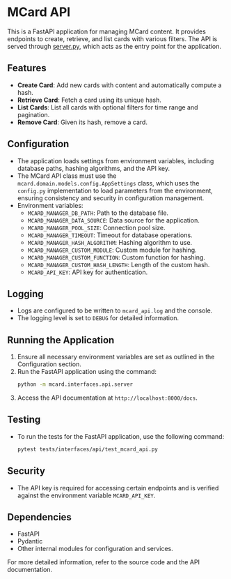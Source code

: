 # MCard API

This is a FastAPI application for managing MCard content. It provides endpoints to create, retrieve, and list cards with various filters. The API is served through [server.py](cci:7://file:///Users/bkoo/Documents/Development/mcard-core/mcard/interfaces/api/server.py:0:0-0:0), which acts as the entry point for the application.

## Features
- **Create Card**: Add new cards with content and automatically compute a hash.
- **Retrieve Card**: Fetch a card using its unique hash.
- **List Cards**: List all cards with optional filters for time range and pagination.
- **Remove Card**: Given its hash, remove a card.

## Configuration
- The application loads settings from environment variables, including database paths, hashing algorithms, and the API key.
- The MCard API class must use the `mcard.domain.models.config.AppSettings` class, which uses the `config.py` implementation to load parameters from the environment, ensuring consistency and security in configuration management.
- Environment variables:
  - `MCARD_MANAGER_DB_PATH`: Path to the database file.
  - `MCARD_MANAGER_DATA_SOURCE`: Data source for the application.
  - `MCARD_MANAGER_POOL_SIZE`: Connection pool size.
  - `MCARD_MANAGER_TIMEOUT`: Timeout for database operations.
  - `MCARD_MANAGER_HASH_ALGORITHM`: Hashing algorithm to use.
  - `MCARD_MANAGER_CUSTOM_MODULE`: Custom module for hashing.
  - `MCARD_MANAGER_CUSTOM_FUNCTION`: Custom function for hashing.
  - `MCARD_MANAGER_CUSTOM_HASH_LENGTH`: Length of the custom hash.
  - `MCARD_API_KEY`: API key for authentication.

## Logging
- Logs are configured to be written to `mcard_api.log` and the console.
- The logging level is set to `DEBUG` for detailed information.

## Running the Application
1. Ensure all necessary environment variables are set as outlined in the Configuration section.
2. Run the FastAPI application using the command:
   ```bash
   python -m mcard.interfaces.api.server
   ```
3. Access the API documentation at `http://localhost:8000/docs`.

## Testing
- To run the tests for the FastAPI application, use the following command:
  ```bash
  pytest tests/interfaces/api/test_mcard_api.py
  ```

## Security
- The API key is required for accessing certain endpoints and is verified against the environment variable `MCARD_API_KEY`.

## Dependencies
- FastAPI
- Pydantic
- Other internal modules for configuration and services.

For more detailed information, refer to the source code and the API documentation.
